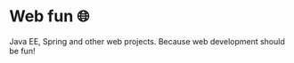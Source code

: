 # Web fun :globe_with_meridians:
Java EE, Spring and other web projects. Because web development should be fun!

